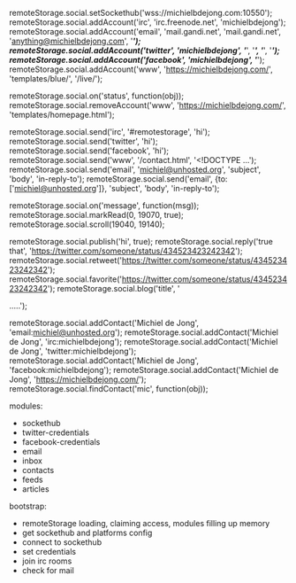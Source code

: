 remoteStorage.social.setSockethub('wss://michielbdejong.com:10550');
remoteStorage.social.addAccount('irc', 'irc.freenode.net', 'michielbdejong');
remoteStorage.social.addAccount('email', 'mail.gandi.net', 'mail.gandi.net', 'anything@michielbdejong.com', '*****');
remoteStorage.social.addAccount('twitter', 'michielbdejong', '*****', '*****', '*****', '*****');
remoteStorage.social.addAccount('facebook', 'michielbdejong', '*****');
remoteStorage.social.addAccount('www', 'https://michielbdejong.com/', 'templates/blue/', '/live/');

remoteStorage.social.on('status', function(obj));
remoteStorage.social.removeAccount('www', 'https://michielbdejong.com/', 'templates/homepage.html');

remoteStorage.social.send('irc', '#remotestorage', 'hi');
remoteStorage.social.send('twitter', 'hi');
remoteStorage.social.send('facebook', 'hi');
remoteStorage.social.send('www', '/contact.html', '<!DOCTYPE ...');
remoteStorage.social.send('email', 'michiel@unhosted.org', 'subject', 'body', 'in-reply-to');
remoteStorage.social.send('email', {to: ['michiel@unhosted.org']}, 'subject', 'body', 'in-reply-to');

remoteStorage.social.on('message', function(msg));
remoteStorage.social.markRead(0, 19070, true);
remoteStorage.social.scroll(19040, 19140);

remoteStorage.social.publish('hi', true);
remoteStorage.social.reply('true that', 'https://twitter.com/someone/status/434523423242342');
remoteStorage.social.retweet('https://twitter.com/someone/status/434523423242342');
remoteStorage.social.favorite('https://twitter.com/someone/status/434523423242342');
remoteStorage.social.blog('title', '<p>.....');

remoteStorage.social.addContact('Michiel de Jong', 'email:michiel@unhosted.org');
remoteStorage.social.addContact('Michiel de Jong', 'irc:michielbdejong');
remoteStorage.social.addContact('Michiel de Jong', 'twitter:michielbdejong');
remoteStorage.social.addContact('Michiel de Jong', 'facebook:michielbdejong');
remoteStorage.social.addContact('Michiel de Jong', 'https://michielbdejong.com/');
remoteStorage.social.findContact('mic', function(obj));

modules:
* sockethub
* twitter-credentials
* facebook-credentials
* email
* inbox
* contacts
* feeds
* articles

bootstrap:
* remoteStorage loading, claiming access, modules filling up memory
* get sockethub and platforms config
* connect to sockethub
* set credentials
* join irc rooms
* check for mail

